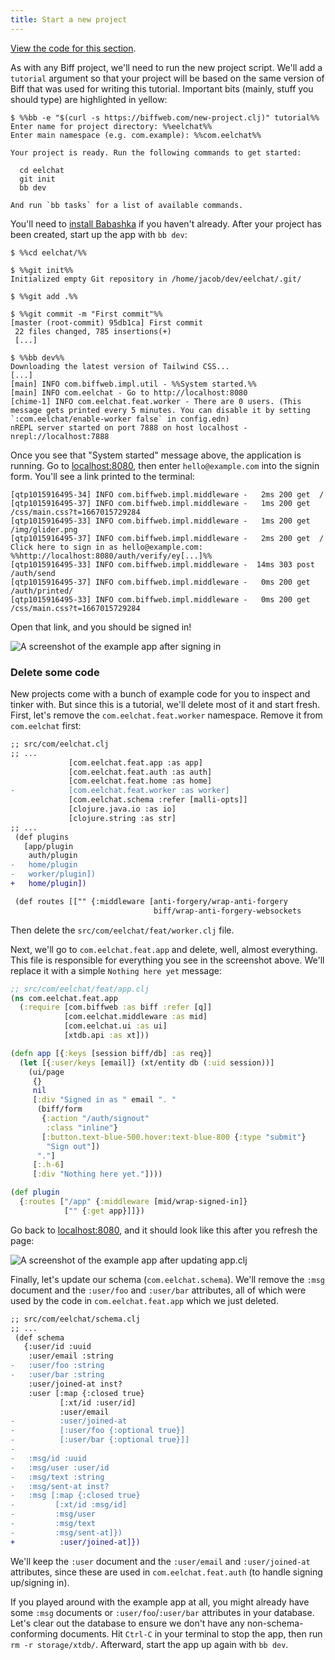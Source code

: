 ```yaml
---
title: Start a new project
---
```


[View the code for this section](https://github.com/jacobobryant/eelchat/commit/b28580129acabe01857971307be0a73f95ccd823).

As with any Biff project, we'll need to run the new project script. We'll add a
`tutorial` argument so that your project will be based on the same version of
Biff that was used for writing this tutorial. Important bits (mainly, stuff you
should type) are highlighted in yellow:

```plain
$ %%bb -e "$(curl -s https://biffweb.com/new-project.clj)" tutorial%%
Enter name for project directory: %%eelchat%%
Enter main namespace (e.g. com.example): %%com.eelchat%%

Your project is ready. Run the following commands to get started:

  cd eelchat
  git init
  bb dev

And run `bb tasks` for a list of available commands.
```

You'll need to
[install Babashka](https://github.com/babashka/babashka#installation) if you
haven't already. After your project has been created, start up the app with
`bb dev`:

```plain
$ %%cd eelchat/%%

$ %%git init%%
Initialized empty Git repository in /home/jacob/dev/eelchat/.git/

$ %%git add .%%

$ %%git commit -m "First commit"%%
[master (root-commit) 95db1ca] First commit
 22 files changed, 785 insertions(+)
 [...]

$ %%bb dev%%
Downloading the latest version of Tailwind CSS...
[...]
[main] INFO com.biffweb.impl.util - %%System started.%%
[main] INFO com.eelchat - Go to http://localhost:8080
[chime-1] INFO com.eelchat.feat.worker - There are 0 users. (This message gets printed every 5 minutes. You can disable it by setting `:com.eelchat/enable-worker false` in config.edn)
nREPL server started on port 7888 on host localhost - nrepl://localhost:7888
```

Once you see that "System started" message above, the application is running.
Go to [localhost:8080](http://localhost:8080), then enter `hello@example.com`
into the signin form. You'll see a link printed to the terminal:

```plain
[qtp1015916495-34] INFO com.biffweb.impl.middleware -   2ms 200 get  /
[qtp1015916495-37] INFO com.biffweb.impl.middleware -   1ms 200 get  /css/main.css?t=1667015729284
[qtp1015916495-33] INFO com.biffweb.impl.middleware -   1ms 200 get  /img/glider.png
[qtp1015916495-37] INFO com.biffweb.impl.middleware -   2ms 200 get  /
Click here to sign in as hello@example.com: %%http://localhost:8080/auth/verify/ey[...]%%
[qtp1015916495-33] INFO com.biffweb.impl.middleware -  14ms 303 post /auth/send
[qtp1015916495-37] INFO com.biffweb.impl.middleware -   0ms 200 get  /auth/printed/
[qtp1015916495-33] INFO com.biffweb.impl.middleware -   0ms 200 get  /css/main.css?t=1667015729284
```

Open that link, and you should be signed in!

![A screenshot of the example app after signing in](/img/tutorial/signed-in.png)

### Delete some code

New projects come with a bunch of example code for you to inspect and tinker
with. But since this is a tutorial, we'll delete most of it and start fresh. First,
let's remove the `com.eelchat.feat.worker` namespace. Remove it from `com.eelchat` first:

```diff
;; src/com/eelchat.clj
;; ...
             [com.eelchat.feat.app :as app]
             [com.eelchat.feat.auth :as auth]
             [com.eelchat.feat.home :as home]
-            [com.eelchat.feat.worker :as worker]
             [com.eelchat.schema :refer [malli-opts]]
             [clojure.java.io :as io]
             [clojure.string :as str]
;; ...
 (def plugins
   [app/plugin
    auth/plugin
-   home/plugin
-   worker/plugin])
+   home/plugin])

 (def routes [["" {:middleware [anti-forgery/wrap-anti-forgery
                                biff/wrap-anti-forgery-websockets
```

Then delete the `src/com/eelchat/feat/worker.clj` file.

Next, we'll go to `com.eelchat.feat.app` and delete, well, almost everything.
This file is responsible for everything you see in the screenshot above. We'll replace it
with a simple `Nothing here yet` message:

```clojure
;; src/com/eelchat/feat/app.clj
(ns com.eelchat.feat.app
  (:require [com.biffweb :as biff :refer [q]]
            [com.eelchat.middleware :as mid]
            [com.eelchat.ui :as ui]
            [xtdb.api :as xt]))

(defn app [{:keys [session biff/db] :as req}]
  (let [{:user/keys [email]} (xt/entity db (:uid session))]
    (ui/page
     {}
     nil
     [:div "Signed in as " email ". "
      (biff/form
       {:action "/auth/signout"
        :class "inline"}
       [:button.text-blue-500.hover:text-blue-800 {:type "submit"}
        "Sign out"])
      "."]
     [:.h-6]
     [:div "Nothing here yet."])))

(def plugin
  {:routes ["/app" {:middleware [mid/wrap-signed-in]}
            ["" {:get app}]]})
```

Go back to [localhost:8080](http://localhost:8080), and it should look like
this after you refresh the page:

![A screenshot of the example app after updating app.clj](/img/tutorial/nothing-here-yet.png)

Finally, let's update our schema (`com.eelchat.schema`). We'll remove the
`:msg` document and the `:user/foo` and `:user/bar` attributes, all of which
were used by the code in `com.eelchat.feat.app` which we just deleted.

```diff
;; src/com/eelchat/schema.clj
;; ...
 (def schema
   {:user/id :uuid
    :user/email :string
-   :user/foo :string
-   :user/bar :string
    :user/joined-at inst?
    :user [:map {:closed true}
           [:xt/id :user/id]
           :user/email
-          :user/joined-at
-          [:user/foo {:optional true}]
-          [:user/bar {:optional true}]]
-
-   :msg/id :uuid
-   :msg/user :user/id
-   :msg/text :string
-   :msg/sent-at inst?
-   :msg [:map {:closed true}
-         [:xt/id :msg/id]
-         :msg/user
-         :msg/text
-         :msg/sent-at]})
+          :user/joined-at]})
```

We'll keep the `:user` document and the `:user/email` and `:user/joined-at` attributes, since these
are used in `com.eelchat.feat.auth` (to handle signing up/signing in).

If you played around with the example app at all, you might already have some
`:msg` documents or `:user/foo`/`:user/bar` attributes in your database. Let's
clear out the database to ensure we don't have any non-schema-conforming
documents. Hit `Ctrl-C` in your terminal to stop the app, then run
`rm -r storage/xtdb/`. Afterward, start the app up again with `bb dev`.
